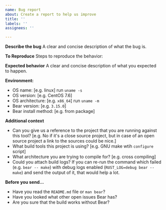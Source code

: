 ```yaml
---
name: Bug report
about: Create a report to help us improve
title: ''
labels: ''
assignees: ''

---
```


**Describe the bug**
A clear and concise description of what the bug is.

**To Reproduce**
Steps to reproduce the behavior:

**Expected behavior**
A clear and concise description of what you expected to happen.

**Environment:**
 - OS name: [e.g. linux] run `uname -s`
 - OS version: [e.g. CentOS 7.6] 
 - OS architecture: [e.g. `x86_64`] run `uname -m`
 - Bear version: [e.g. `3.15.0`]
 - Bear install method: [e.g. from package]

**Additional context**
 - Can you give us a reference to the project that you are running against this tool? [e.g. No if it's a close source project, but in case of an open source project a link to the sources could be nice.]
 - What build tools this project is using? [e.g. GNU make wtih `configure` script]
 - What architecture you are trying to compile for? [e.g. cross compiling]
 - Could you attach build logs? If you can re-run the command which failed (e.g. `bear -- make`) with debug logs enabled (`RUST_LOG=debug bear -- make`) and send the output of it, that would help a lot.

**Before you send...**
 - Have you read the `README.md` file or `man bear`?
 - Have you looked what other open issues Bear has?
 - Are you sure that the build works without Bear?
